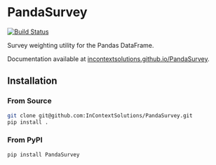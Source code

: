 # PandaSurvey

[![Build Status](https://api.shippable.com/projects/5411f298814f6b1f6a9fa132/badge?branchName=master)](https://app.shippable.com/projects/5411f298814f6b1f6a9fa132/builds/latest)

Survey weighting utility for the Pandas DataFrame.

Documentation available at [incontextsolutions.github.io/PandaSurvey](http://incontextsolutions.github.io/PandaSurvey).

## Installation

### From Source

```bash
git clone git@github.com:InContextSolutions/PandaSurvey.git
pip install .
```

### From PyPI

```bash
pip install PandaSurvey
```
